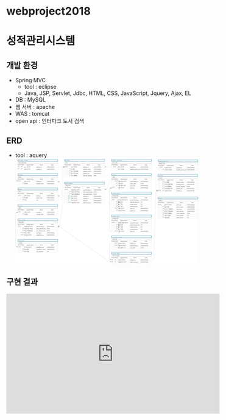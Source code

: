 # webproject2018

성적관리시스템
=============


개발 환경
-------------
  * Spring MVC
    * tool : eclipse
    * Java, JSP, Servlet, Jdbc, HTML, CSS, JavaScript, Jquery, Ajax, EL 
  * DB : MySQL
  * 웹 서버 : apache
  * WAS : tomcat
  * open api : 인터파크 도서 검색
  
  

ERD
-------------
  * tool : aquery ![Alt text](/3차(성적관리ERD).png)


구현 결과
--------------
<iframe width="560" height="315" src="https://www.youtube.com/embed/WWTpjycy4LI" frameborder="0" allow="accelerometer; autoplay; encrypted-media; gyroscope; picture-in-picture" allowfullscreen></iframe>
